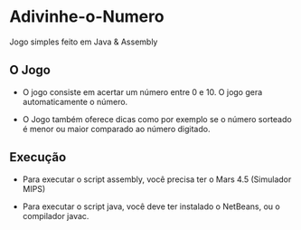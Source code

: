 # Adivinhe-o-Numero
Jogo simples feito em Java &amp; Assembly

## O Jogo

- O jogo consiste em acertar um número entre 0 e 10. O jogo gera automaticamente o número.

- O Jogo também oferece dicas como por exemplo se o número sorteado é menor ou maior comparado ao número digitado.

## Execução

- Para executar o script assembly, você precisa ter o Mars 4.5 (Simulador MIPS)

- Para executar o script java, você deve ter instalado o NetBeans, ou o compilador javac.
